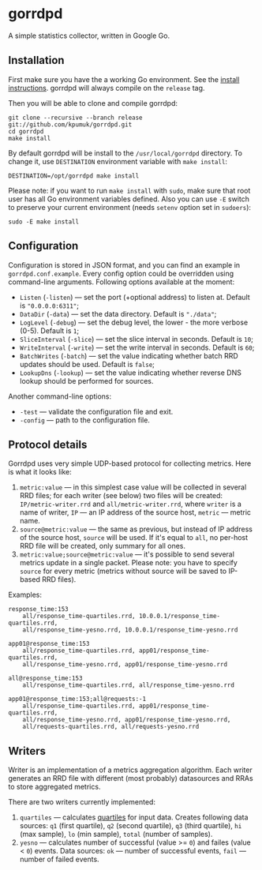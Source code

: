 # gorrdpd

A simple statistics collector, written in Google Go.

## Installation

First make sure you have the a working Go environment. See the [install instructions](http://golang.org/doc/install.html). gorrdpd will always compile on the `release` tag.

Then you will be able to clone and compile gorrdpd:

    git clone --recursive --branch release git://github.com/kpumuk/gorrdpd.git
    cd gorrdpd
    make install

By default gorrdpd will be install to the `/usr/local/gorrdpd` directory. To change it, use `DESTINATION` environment variable with `make install`:

    DESTINATION=/opt/gorrdpd make install

Please note: if you want to run `make install` with `sudo`, make sure that root user has all Go environment variables defined. Also you can use `-E` switch to preserve your current environment (needs `setenv` option set in `sudoers`):

    sudo -E make install

## Configuration

Configuration is stored in JSON format, and you can find an example in `gorrdpd.conf.example`. Every config option could be overridden using command-line arguments. Following options available at the moment:

* `Listen` (`-listen`) — set the port (+optional address) to listen at. Default is `"0.0.0.0:6311"`;
* `DataDir` (`-data`) — set the data directory. Default is `"./data"`;
* `LogLevel` (`-debug`) — set the debug level, the lower - the more verbose (0-5). Default is `1`;
* `SliceInterval` (`-slice`) — set the slice interval in seconds. Default is `10`;
* `WriteInterval` (`-write`) — set the write interval in seconds. Default is `60`;
* `BatchWrites` (`-batch`) — set the value indicating whether batch RRD updates should be used. Default is `false`;
* `LookupDns` (`-lookup`) — set the value indicating whether reverse DNS lookup should be performed for sources.

Another command-line options:

* `-test` — validate the configuration file and exit.
* `-config` — path to the configuration file.

## Protocol details

Gorrdpd uses very simple UDP-based protocol for collecting metrics. Here is what it looks like:

1. `metric:value` — in this simplest case value will be collected in several RRD files; for each writer (see below) two files will be created: `IP/metric-writer.rrd` and `all/metric-writer.rrd`, where `writer` is a name of writer, `IP` — an IP address of the source host, `metric` — metric name.
2. `source@metric:value` — the same as previous, but instead of IP address of the source host, `source` will be used. If it's equal to `all`, no per-host RRD file will be created, only summary for all ones.
3. `metric:value;source@metric:value` — it's possible to send several metrics update in a single packet. Please note: you have to specify `source` for every metric (metrics without source will be saved to IP-based RRD files).

Examples:

    response_time:153
        all/response_time-quartiles.rrd, 10.0.0.1/response_time-quartiles.rrd,
        all/response_time-yesno.rrd, 10.0.0.1/response_time-yesno.rrd

    app01@response_time:153
        all/response_time-quartiles.rrd, app01/response_time-quartiles.rrd,
        all/response_time-yesno.rrd, app01/response_time-yesno.rrd

    all@response_time:153
        all/response_time-quartiles.rrd, all/response_time-yesno.rrd

    app01@response_time:153;all@requests:-1
        all/response_time-quartiles.rrd, app01/response_time-quartiles.rrd,
        all/response_time-yesno.rrd, app01/response_time-yesno.rrd,
        all/requests-quartiles.rrd, all/requests-yesno.rrd

## Writers

Writer is an implementation of a metrics aggregation algorithm. Each writer generates an RRD file with different (most probably) datasources and RRAs to store aggregated metrics.

There are two writers currently implemented:

1. `quartiles` — calculates [quartiles](http://en.wikipedia.org/wiki/Quartile) for input data. Creates following data sources: `q1` (first quartile), `q2` (second quartile), `q3` (third quartile), `hi` (max sample), `lo` (min sample), `total` (number of samples).
2. `yesno` — calculates number of successful (value >= `0`) and failes (value < `0`) events. Data sources: `ok` — number of successful events, `fail` — number of failed events.
